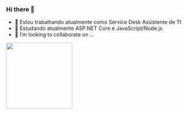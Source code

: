 ### Hi there 👋



- 🔭 Estou trabalhando atualmente como Service Desk Assistente de TI 
- 🌱 Estudando atualmente ASP.NET Core e JavaScript/Node.js 
- 👯 I’m looking to collaborate on ...

<div>
  
  <img height="180em" src="https://github-readme-stats.vercel.app/api?username=luanmaidana&show_icons=true&theme=dracula&include_all_commits=true&count_private=true"/>
  
</div>

